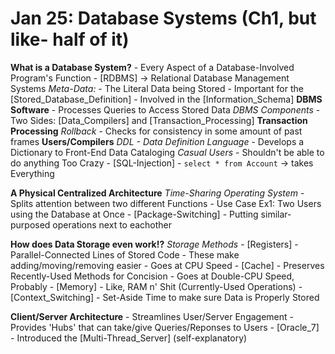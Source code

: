 # Jan 25: Database Systems (Ch1, but like- half of it) #

**What is a Database System?**
    - Every Aspect of a Database-Involved Program's Function
    - [RDBMS] -> Relational Database Management Systems
    *Meta-Data:*
        - The Literal Data being Stored 
            - Important for the [Stored_Database_Definition]
            - Involved in the   [Information_Schema]
    **DBMS Software** 
        - Processes Queries to Access Stored Data 
        *DBMS Components*
            - Two Sides: [Data_Compilers] and [Transaction_Processing]
        **Transaction Processing**
            *Rollback*
                - Checks for consistency in some amount of past frames
        **Users/Compilers**
            *DDL - Data Definition Language*
                - Develops a Dictionary to Front-End Data Cataloging
            *Casual Users*
                - Shouldn't be able to do anything Too Crazy
                - [SQL-Injection]
                    - `select * from Account` -> takes Everything

**A Physical Centralized Architecture**
    *Time-Sharing Operating System*
        - Splits attention between two different Functions
        - Use Case Ex1: Two Users using the Database at Once
        - [Package-Switching]
            - Putting similar-purposed operations next to eachother

**How does Data Storage even work!?**
    *Storage Methods*
        - [Registers]
            - Parallel-Connected Lines of Stored Code 
            - These make adding/moving/removing easier
            - Goes at CPU Speed
        - [Cache]
            - Preserves Recently-Used Methods for Concision
            - Goes at Double-CPU Speed, Probably
        - [Memory]
            - Like, RAM n' Shit (Currently-Used Operations)
            - [Context_Switching]
                - Set-Aside Time to make sure Data is Properly Stored

**Client/Server Architecture**
    - Streamlines User/Server Engagement 
    - Provides 'Hubs' that can take/give Queries/Reponses to Users
    - [Oracle_7]
        - Introduced the [Multi-Thread_Server] (self-explanatory)